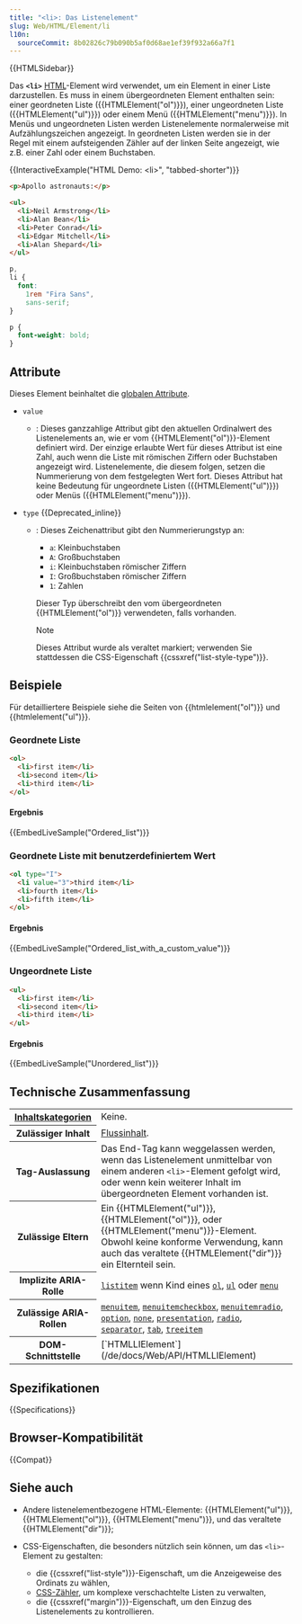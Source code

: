 ```yaml
---
title: "<li>: Das Listenelement"
slug: Web/HTML/Element/li
l10n:
  sourceCommit: 8b02826c79b090b5af0d68ae1ef39f932a66a7f1
---
```


{{HTMLSidebar}}

Das **`<li>`** [HTML](/de/docs/Web/HTML)-Element wird verwendet, um ein Element in einer Liste darzustellen. Es muss in einem übergeordneten Element enthalten sein: einer geordneten Liste ({{HTMLElement("ol")}}), einer ungeordneten Liste ({{HTMLElement("ul")}}) oder einem Menü ({{HTMLElement("menu")}}). In Menüs und ungeordneten Listen werden Listenelemente normalerweise mit Aufzählungszeichen angezeigt. In geordneten Listen werden sie in der Regel mit einem aufsteigenden Zähler auf der linken Seite angezeigt, wie z.B. einer Zahl oder einem Buchstaben.

{{InteractiveExample("HTML Demo: &lt;li&gt;", "tabbed-shorter")}}

```html interactive-example
<p>Apollo astronauts:</p>

<ul>
  <li>Neil Armstrong</li>
  <li>Alan Bean</li>
  <li>Peter Conrad</li>
  <li>Edgar Mitchell</li>
  <li>Alan Shepard</li>
</ul>
```

```css interactive-example
p,
li {
  font:
    1rem "Fira Sans",
    sans-serif;
}

p {
  font-weight: bold;
}
```

## Attribute

Dieses Element beinhaltet die [globalen Attribute](/de/docs/Web/HTML/Global_attributes).

- `value`
  - : Dieses ganzzahlige Attribut gibt den aktuellen Ordinalwert des Listenelements an, wie er vom {{HTMLElement("ol")}}-Element definiert wird. Der einzige erlaubte Wert für dieses Attribut ist eine Zahl, auch wenn die Liste mit römischen Ziffern oder Buchstaben angezeigt wird. Listenelemente, die diesem folgen, setzen die Nummerierung von dem festgelegten Wert fort. Dieses Attribut hat keine Bedeutung für ungeordnete Listen ({{HTMLElement("ul")}}) oder Menüs ({{HTMLElement("menu")}}).
- `type` {{Deprecated_inline}}

  - : Dieses Zeichenattribut gibt den Nummerierungstyp an:

    - `a`: Kleinbuchstaben
    - `A`: Großbuchstaben
    - `i`: Kleinbuchstaben römischer Ziffern
    - `I`: Großbuchstaben römischer Ziffern
    - `1`: Zahlen

    Dieser Typ überschreibt den vom übergeordneten {{HTMLElement("ol")}} verwendeten, falls vorhanden.

    > [!NOTE]
    > Dieses Attribut wurde als veraltet markiert; verwenden Sie stattdessen die CSS-Eigenschaft {{cssxref("list-style-type")}}.

## Beispiele

Für detailliertere Beispiele siehe die Seiten von {{htmlelement("ol")}} und {{htmlelement("ul")}}.

### Geordnete Liste

```html
<ol>
  <li>first item</li>
  <li>second item</li>
  <li>third item</li>
</ol>
```

#### Ergebnis

{{EmbedLiveSample("Ordered_list")}}

### Geordnete Liste mit benutzerdefiniertem Wert

```html
<ol type="I">
  <li value="3">third item</li>
  <li>fourth item</li>
  <li>fifth item</li>
</ol>
```

#### Ergebnis

{{EmbedLiveSample("Ordered_list_with_a_custom_value")}}

### Ungeordnete Liste

```html
<ul>
  <li>first item</li>
  <li>second item</li>
  <li>third item</li>
</ul>
```

#### Ergebnis

{{EmbedLiveSample("Unordered_list")}}

## Technische Zusammenfassung

<table class="properties">
  <tbody>
    <tr>
      <th scope="row">
        <a href="/de/docs/Web/HTML/Content_categories"
          >Inhaltskategorien</a
        >
      </th>
      <td>Keine.</td>
    </tr>
    <tr>
      <th scope="row">Zulässiger Inhalt</th>
      <td>
        <a href="/de/docs/Web/HTML/Content_categories#flow_content"
          >Flussinhalt</a
        >.
      </td>
    </tr>
    <tr>
      <th scope="row">Tag-Auslassung</th>
      <td>
        Das End-Tag kann weggelassen werden, wenn das Listenelement unmittelbar von
        einem anderen <code>&lt;li&gt;</code>-Element gefolgt wird, oder wenn kein weiterer
        Inhalt im übergeordneten Element vorhanden ist.
      </td>
    </tr>
    <tr>
      <th scope="row">Zulässige Eltern</th>
      <td>
        Ein {{HTMLElement("ul")}}, {{HTMLElement("ol")}}, oder
        {{HTMLElement("menu")}}-Element. Obwohl keine konforme Verwendung,
        kann auch das veraltete {{HTMLElement("dir")}} ein Elternteil sein.
      </td>
    </tr>
    <tr>
      <th scope="row">Implizite ARIA-Rolle</th>
      <td>
        <code
          ><a href="/de/docs/Web/Accessibility/ARIA/Roles/listitem_role"
            >listitem</a
          ></code
        >
        wenn Kind eines
        <code><a href="/de/docs/Web/HTML/Element/ol">ol</a></code
        >, <code><a href="/de/docs/Web/HTML/Element/ul">ul</a></code> oder
        <code><a href="/de/docs/Web/HTML/Element/menu">menu</a></code>
      </td>
    </tr>
    <tr>
      <th scope="row">Zulässige ARIA-Rollen</th>
      <td>
        <a href="/de/docs/Web/Accessibility/ARIA/Roles/menuitem_role"><code>menuitem</code></a>,
        <a href="/de/docs/Web/Accessibility/ARIA/Roles/menuitemcheckbox_role"><code>menuitemcheckbox</code></a>,
        <a href="/de/docs/Web/Accessibility/ARIA/Roles/menuitemradio_role"><code>menuitemradio</code></a>, <a href="/de/docs/Web/Accessibility/ARIA/Roles/option_role"><code>option</code></a>,
        <a href="/de/docs/Web/Accessibility/ARIA/Roles/none_role"><code>none</code></a>, <a href="/de/docs/Web/Accessibility/ARIA/Roles/presentation_role"><code>presentation</code></a>,
        <a href="/de/docs/Web/Accessibility/ARIA/Roles/radio_role"><code>radio</code></a>, <a href="/de/docs/Web/Accessibility/ARIA/Roles/separator_role"><code>separator</code></a>,
        <a href="/de/docs/Web/Accessibility/ARIA/Roles/tab_role"><code>tab</code></a>, <a href="/de/docs/Web/Accessibility/ARIA/Roles/treeitem_role"><code>treeitem</code></a>
      </td>
    </tr>
    <tr>
      <th scope="row">DOM-Schnittstelle</th>
      <td>[`HTMLLIElement`](/de/docs/Web/API/HTMLLIElement)</td>
    </tr>
  </tbody>
</table>

## Spezifikationen

{{Specifications}}

## Browser-Kompatibilität

{{Compat}}

## Siehe auch

- Andere listenelementbezogene HTML-Elemente: {{HTMLElement("ul")}}, {{HTMLElement("ol")}}, {{HTMLElement("menu")}}, und das veraltete {{HTMLElement("dir")}};
- CSS-Eigenschaften, die besonders nützlich sein können, um das `<li>`-Element zu gestalten:

  - die {{cssxref("list-style")}}-Eigenschaft, um die Anzeigeweise des Ordinats zu wählen,
  - [CSS-Zähler](/de/docs/Web/CSS/CSS_counter_styles/Using_CSS_counters), um komplexe verschachtelte Listen zu verwalten,
  - die {{cssxref("margin")}}-Eigenschaft, um den Einzug des Listenelements zu kontrollieren.
